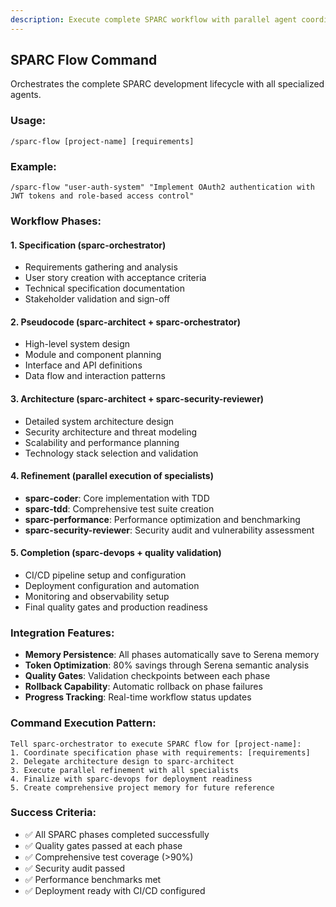 ```yaml
---
description: Execute complete SPARC workflow with parallel agent coordination
---
```


## SPARC Flow Command

Orchestrates the complete SPARC development lifecycle with all specialized agents.

### Usage:
`/sparc-flow [project-name] [requirements]`

### Example:
`/sparc-flow "user-auth-system" "Implement OAuth2 authentication with JWT tokens and role-based access control"`

### Workflow Phases:

#### 1. **Specification** (sparc-orchestrator)
- Requirements gathering and analysis
- User story creation with acceptance criteria
- Technical specification documentation
- Stakeholder validation and sign-off

#### 2. **Pseudocode** (sparc-architect + sparc-orchestrator)
- High-level system design
- Module and component planning
- Interface and API definitions
- Data flow and interaction patterns

#### 3. **Architecture** (sparc-architect + sparc-security-reviewer)
- Detailed system architecture design
- Security architecture and threat modeling
- Scalability and performance planning
- Technology stack selection and validation

#### 4. **Refinement** (parallel execution of specialists)
- **sparc-coder**: Core implementation with TDD
- **sparc-tdd**: Comprehensive test suite creation
- **sparc-performance**: Performance optimization and benchmarking
- **sparc-security-reviewer**: Security audit and vulnerability assessment

#### 5. **Completion** (sparc-devops + quality validation)
- CI/CD pipeline setup and configuration
- Deployment configuration and automation
- Monitoring and observability setup
- Final quality gates and production readiness

### Integration Features:
- **Memory Persistence**: All phases automatically save to Serena memory
- **Token Optimization**: 80% savings through Serena semantic analysis
- **Quality Gates**: Validation checkpoints between each phase
- **Rollback Capability**: Automatic rollback on phase failures
- **Progress Tracking**: Real-time workflow status updates

### Command Execution Pattern:
```
Tell sparc-orchestrator to execute SPARC flow for [project-name]:
1. Coordinate specification phase with requirements: [requirements]
2. Delegate architecture design to sparc-architect
3. Execute parallel refinement with all specialists
4. Finalize with sparc-devops for deployment readiness
5. Create comprehensive project memory for future reference
```

### Success Criteria:
- ✅ All SPARC phases completed successfully
- ✅ Quality gates passed at each phase
- ✅ Comprehensive test coverage (>90%)
- ✅ Security audit passed
- ✅ Performance benchmarks met
- ✅ Deployment ready with CI/CD configured